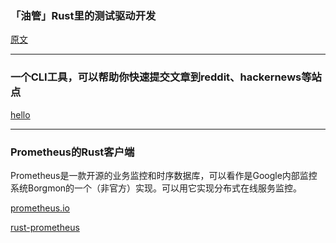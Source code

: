 ### 「油管」Rust里的测试驱动开发

[原文](https://www.reddit.com/r/rust/comments/92wp36/test_driven_development_in_rust/)

---

### 一个CLI工具，可以帮助你快速提交文章到reddit、hackernews等站点

[hello](https://github.com/hello-rust/hello)

---

### Prometheus的Rust客户端

Prometheus是一款开源的业务监控和时序数据库，可以看作是Google内部监控系统Borgmon的一个（非官方）实现。可以用它实现分布式在线服务监控。

[prometheus.io](https://prometheus.io/)

[rust-prometheus](https://github.com/pingcap/rust-prometheus)
